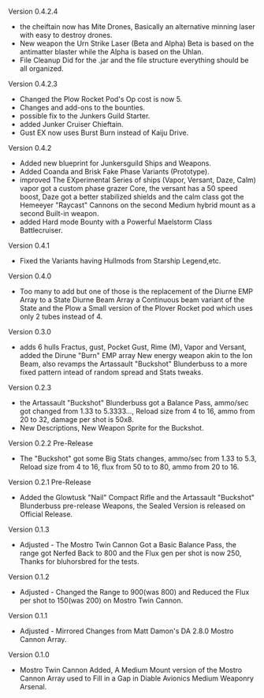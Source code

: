 Version 0.4.2.4

* the cheiftain now has Mite Drones, Basically an alternative minning laser with easy to destroy drones.
* New weapon the Urn Strike Laser (Beta and Alpha) Beta is based on the antimatter blaster while the Alpha is based on the Uhlan.
* File Cleanup Did for the .jar and the file structure everything should be all organized.

Version 0.4.2.3

* Changed the Plow Rocket Pod's Op cost is now 5.
* Changes and add-ons to the bounties.
* possible fix to the Junkers Guild Starter.
* added Junker Cruiser Chieftain.
* Gust EX now uses Burst Burn instead of Kaiju Drive.

Version 0.4.2

* Added new blueprint for Junkersguild Ships and Weapons.
* Added Coanda and Brisk Fake Phase Variants (Prototype).
* improved The EXperimental Series of ships (Vapor, Versant, Daze, Calm) vapor got a custom phase grazer Core, the versant has a 50 speed boost, Daze got a better stabilized shields and the calm class got the Hemeeyer "Raycast" Cannons on the second Medium hybrid mount as a second Built-in weapon.
* added Hard mode Bounty with a Powerful Maelstorm Class Battlecruiser.

Version 0.4.1

* Fixed the Variants having Hullmods from Starship Legend,etc.

Version 0.4.0

* Too many to add but one of those is the replacement of the Diurne EMP Array to a State Diurne Beam Array a Continuous beam variant of the State and the Plow a Small version of the Plover Rocket pod which uses only 2 tubes instead of 4.

Version 0.3.0

* adds 6 hulls Fractus, gust, Pocket Gust, Rime (M), Vapor and Versant, added the Dirune "Burn" EMP array New energy weapon akin to the Ion Beam, also revamps the Artassault "Buckshot" Blunderbuss to a more fixed pattern intead of random spread and Stats tweaks.

Version 0.2.3

* the Artassault "Buckshot" Blunderbuss got a Balance Pass, ammo/sec got changed from 1.33 to 5.3333..., Reload size from 4 to 16, ammo from 20 to 32, damage per shot is 50x8.
* New Descriptions, New Weapon Sprite for the Buckshot. 

Version 0.2.2  Pre-Release

* The "Buckshot" got some Big Stats changes, ammo/sec  from 1.33 to 5.3, Reload size from 4 to 16, flux from 50 to to 80, ammo from 20 to 16.

Version 0.2.1  Pre-Release

* Added the Glowtusk "Nail" Compact Rifle and the Artassault "Buckshot" Blunderbuss pre-release Weapons, the Sealed Version is released on Official Release.

Version 0.1.3

* Adjusted - The Mostro Twin Cannon Got a Basic Balance Pass, the range got Nerfed Back to 800 and the Flux gen per shot is now 250, Thanks for bluhorsbred for the tests.

Version 0.1.2 

* Adjusted - Changed the Range to 900(was 800) and Reduced the Flux per shot to 150(was 200) on Mostro Twin Cannon.

Version 0.1.1

* Adjusted - Mirrored Changes from Matt Damon's DA 2.8.0 Mostro Cannon Array.

Version 0.1.0

* Mostro Twin Cannon Added, A Medium Mount version of the Mostro Cannon Array
used to Fill in a Gap in Diable Avionics Medium Weaponry Arsenal.

